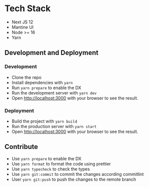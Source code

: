 # Tech Stack

- Next JS 12
- Mantine UI
- Node >= 16
- Yarn

## Development and Deployment

### Development

- Clone the repo
- Install dependencies with `yarn`
- Run `yarn prepare` to enable the DX
- Run the development server with `yarn dev`
- Open [http://localhost:3000](http://localhost:3000) with your browser to see the result.

### Deployment

- Build the project with `yarn build`
- Run the production server with `yarn start`
- Open [http://localhost:3000](http://localhost:3000) with your browser to see the result.

## Contribute

- Use `yarn prepare` to enable the DX
- Use `yarn format` to format the code using prettier
- Use `yarn typecheck` to check the types
- Use `yarn git:commit` to commit the changes according commitlint
- User `yarn git:push` to push the changes to the remote branch
